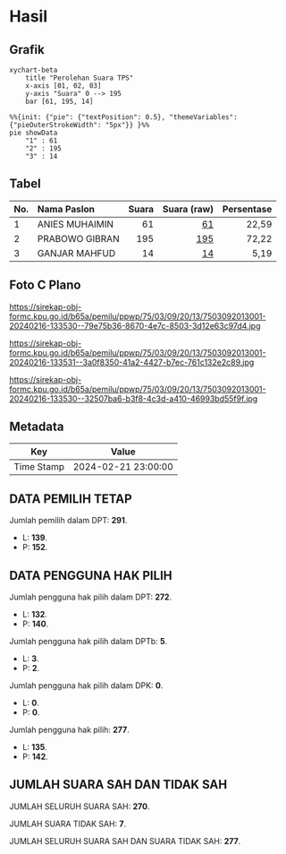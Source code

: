 # Hasil

## Grafik

```mermaid
xychart-beta
    title "Perolehan Suara TPS"
    x-axis [01, 02, 03]
    y-axis "Suara" 0 --> 195
    bar [61, 195, 14]
```

```mermaid
%%{init: {"pie": {"textPosition": 0.5}, "themeVariables": {"pieOuterStrokeWidth": "5px"}} }%%
pie showData
    "1" : 61
    "2" : 195
    "3" : 14
```

## Tabel

| No. | Nama Paslon    | Suara | Suara (raw) | Persentase |
|:--- |:-------------- | -----:| -----------:| ----------:|
| 1   | ANIES MUHAIMIN | 61    | [61][p-1]   | 22,59      |
| 2   | PRABOWO GIBRAN | 195   | [195][p-2]  | 72,22      |
| 3   | GANJAR MAHFUD  | 14    | [14][p-3]   | 5,19       |


[p-1]: https://github.com/gigit-pemilu/pemilu-2024-75-gorontalo/blob/main/pilpres/hitung-suara/sub/75-gorontalo/sub/03-bone-bolango/sub/09-bone/sub/2013-waluhu/sub/001-tps/sub/paslon-1.txt
[p-2]: https://github.com/gigit-pemilu/pemilu-2024-75-gorontalo/blob/main/pilpres/hitung-suara/sub/75-gorontalo/sub/03-bone-bolango/sub/09-bone/sub/2013-waluhu/sub/001-tps/sub/paslon-2.txt
[p-3]: https://github.com/gigit-pemilu/pemilu-2024-75-gorontalo/blob/main/pilpres/hitung-suara/sub/75-gorontalo/sub/03-bone-bolango/sub/09-bone/sub/2013-waluhu/sub/001-tps/sub/paslon-3.txt

## Foto C Plano

https://sirekap-obj-formc.kpu.go.id/b65a/pemilu/ppwp/75/03/09/20/13/7503092013001-20240216-133530--79e75b36-8670-4e7c-8503-3d12e63c97d4.jpg

https://sirekap-obj-formc.kpu.go.id/b65a/pemilu/ppwp/75/03/09/20/13/7503092013001-20240216-133531--3a0f8350-41a2-4427-b7ec-761c132e2c89.jpg

https://sirekap-obj-formc.kpu.go.id/b65a/pemilu/ppwp/75/03/09/20/13/7503092013001-20240216-133530--32507ba6-b3f8-4c3d-a410-46993bd55f9f.jpg


## Metadata

| Key        | Value               |
| ---------- | ------------------- |
| Time Stamp | 2024-02-21 23:00:00 |


## DATA PEMILIH TETAP

Jumlah pemilih dalam DPT: **291**.
 * L: **139**.
 * P: **152**.

## DATA PENGGUNA HAK PILIH

Jumlah pengguna hak pilih dalam DPT: **272**.
 * L: **132**.
 * P: **140**.

Jumlah pengguna hak pilih dalam DPTb: **5**.
 * L: **3**.
 * P: **2**.

Jumlah pengguna hak pilih dalam DPK: **0**.
 * L: **0**.
 * P: **0**.

Jumlah pengguna hak pilih: **277**.
 * L: **135**.
 * P: **142**.

## JUMLAH SUARA SAH DAN TIDAK SAH

JUMLAH SELURUH SUARA SAH: **270**.

JUMLAH SUARA TIDAK SAH: **7**.

JUMLAH SELURUH SUARA SAH DAN SUARA TIDAK SAH: **277**.


